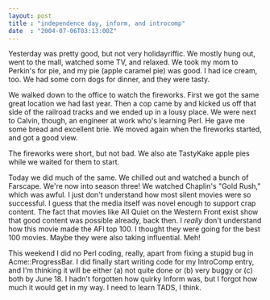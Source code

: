 ```yaml
---
layout: post
title : "independence day, inform, and introcomp"
date  : "2004-07-06T03:13:00Z"
---
```

Yesterday was pretty good, but not very holidayriffic.  We mostly hung out, went to the mall, watched some TV, and relaxed.  We took my mom to Perkin's for pie, and my pie (apple caramel pie) was good.  I had ice cream, too.  We had some corn dogs for dinner, and they were tasty.

We walked down to the office to watch the fireworks.  First we got the same great location we had last year.  Then a cop came by and kicked us off that side of the railroad tracks and we ended up in a lousy place.  We were next to Calvin, though, an engineer at work who's learning Perl.  He gave me some bread and excellent brie.  We moved again when the fireworks started, and got a good view.

The fireworks were short, but not bad.  We also ate TastyKake apple pies while we waited for them to start.

Today we did much of the same.  We chilled out and watched a bunch of Farscape. We're now into season three!  We watched Chaplin's "Gold Rush," which was awful.  I just don't understand how most silent movies were so successful.  I guess that the media itself was novel enough to support crap content.  The fact that movies like All Quiet on the Western Front exist show that good content was possible already, back then.  I <em>really</em> don't understand how this movie made the AFI top 100.  I thought they were going for the best 100 movies. Maybe they were also taking influential.  Meh!

This weekend I did no Perl coding, really, apart from fixing a stupid bug in Acme::ProgressBar.  I did finally start writing code for my IntroComp entry, and I'm thinking it will be either (a) not quite done or (b) very buggy or (c) both by June 18.  I hadn't forgotten how quirky Inform was, but I forgot how much it would get in my way.  I need to learn TADS, I think.


